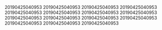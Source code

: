 20190425040953
20190425040953
20190425040953
20190425040953
20190425040953
20190425040953
20190425040953
20190425040953
20190425040953
20190425040953
20190425040953
20190425040953
20190425040953
20190425040953
20190425040953
